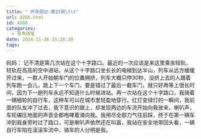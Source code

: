 ```yaml
---
title: " 怀孕周记-第15周\t\t"
url: 4266.html
id: 4266
categories:
  - 思考随笔
date: 2014-11-26 15:26:30
tags:
---
```


妈妈： 记不清是第几次站在这个十字路口。最近的一次应该是来这里乘坐轻轨，轻轨在高高的空中进站，从这个十字路口坐长长的电梯到达半山，列车从远方缓缓开过来，一群人开始朝车门的位置拥挤，列车大概只停30秒，没挤上去的人跟着列车跑一会儿，跳上下一个车门，要是错过了最后一截车门，就只好再等上很长时间，因为下一趟列车永远不知道什么时候进站。再一次站在这个十字路口，我骑着一辆细轮的自行车，这种车可以在城市里轻盈地穿行。红灯变绿灯的一瞬间，我前面的队友冲了过去，我下意识的跟上，却发现两边的车流开始向我驶来，喇叭声，车轮碾压地面的声音全都咆哮着涌向我。我用尽全部力气往前踩，终于在第一辆车冲到我身旁时过了路口，可是喇叭声依然还在叫嚣，我站在安全地带回头看，一辆自行车陷在滚滚车流中，骑车的人分明是我。